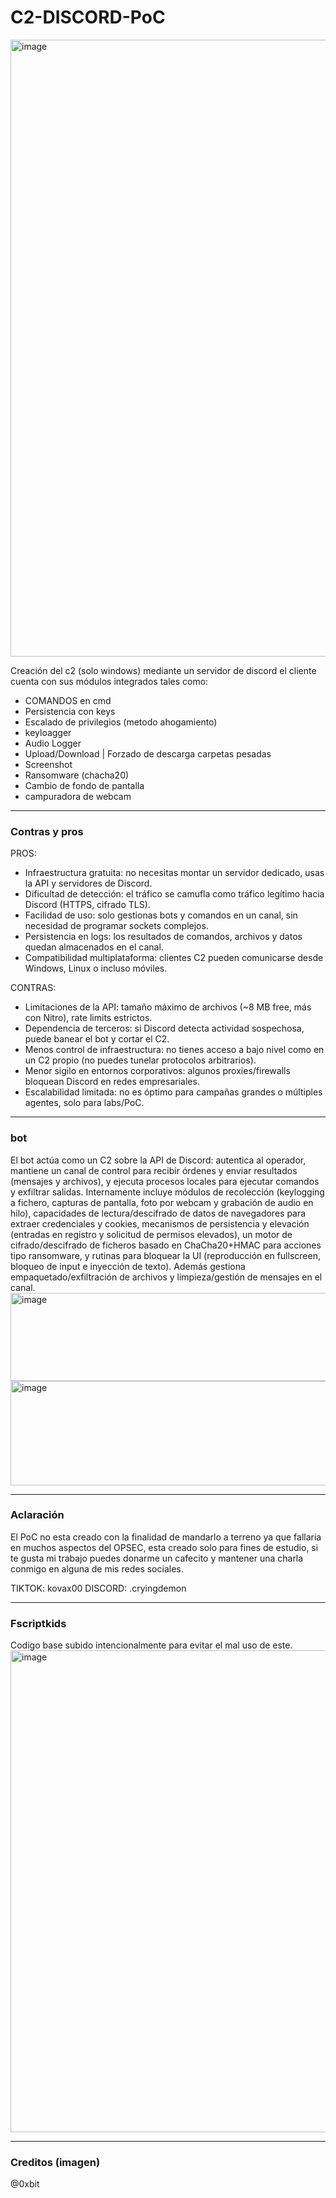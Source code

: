 # C2-DISCORD-PoC

<img width="1839" height="987" alt="image" src="https://github.com/user-attachments/assets/8ded959e-cbb7-4c97-96e4-cd63bd3ceb8a" />

Creación del c2 (solo windows) mediante un servidor de discord el cliente cuenta con sus módulos integrados tales como:

* COMANDOS en cmd
* Persistencia con keys
* Escalado de privilegios (metodo ahogamiento)
* keyloagger
* Audio Logger
* Upload/Download | Forzado de descarga carpetas pesadas
* Screenshot
* Ransomware (chacha20)
* Cambio de fondo de pantalla
* campuradora de webcam
---
### Contras y pros

PROS:
* Infraestructura gratuita: no necesitas montar un servidor dedicado, usas la API y servidores de Discord.
* Dificultad de detección: el tráfico se camufla como tráfico legítimo hacia Discord (HTTPS, cifrado TLS).
* Facilidad de uso: solo gestionas bots y comandos en un canal, sin necesidad de programar sockets complejos.
* Persistencia en logs: los resultados de comandos, archivos y datos quedan almacenados en el canal.
* Compatibilidad multiplataforma: clientes C2 pueden comunicarse desde Windows, Linux o incluso móviles.

CONTRAS:
* Limitaciones de la API: tamaño máximo de archivos (~8 MB free, más con Nitro), rate limits estrictos.
* Dependencia de terceros: si Discord detecta actividad sospechosa, puede banear el bot y cortar el C2.
* Menos control de infraestructura: no tienes acceso a bajo nivel como en un C2 propio (no puedes tunelar protocolos arbitrarios).
* Menor sigilo en entornos corporativos: algunos proxies/firewalls bloquean Discord en redes empresariales.
* Escalabilidad limitada: no es óptimo para campañas grandes o múltiples agentes, solo para labs/PoC.
---
### bot

El bot actúa como un C2 sobre la API de Discord: autentica al operador, mantiene un canal de control para recibir órdenes y enviar resultados (mensajes y archivos), y ejecuta procesos locales para ejecutar comandos y exfiltrar salidas. Internamente incluye módulos de recolección (keylogging a fichero, capturas de pantalla, foto por webcam y grabación de audio en hilo), capacidades de lectura/descifrado de datos de navegadores para extraer credenciales y cookies, mecanismos de persistencia y elevación (entradas en registro y solicitud de permisos elevados), un motor de cifrado/descifrado de ficheros basado en ChaCha20+HMAC para acciones tipo ransomware, y rutinas para bloquear la UI (reproducción en fullscreen, bloqueo de input e inyección de texto). Además gestiona empaquetado/exfiltración de archivos y limpieza/gestión de mensajes en el canal.
<img width="725" height="141" alt="image" src="https://github.com/user-attachments/assets/e8f23296-0174-49df-a354-4123cbbfd5ca" />
<img width="735" height="167" alt="image" src="https://github.com/user-attachments/assets/acd60398-09cd-4d52-a0f6-d181b7b06ee2" />

---
### Aclaración  

El PoC no esta creado con la finalidad de mandarlo a terreno ya que fallaria en muchos aspectos del OPSEC, esta creado solo para fines de estudio, si te gusta mi trabajo puedes donarme un cafecito y mantener una charla conmigo en alguna de mis redes sociales.

TIKTOK: kovax00 DISCORD: .cryingdemon


---
### Fscriptkids

Codigo base subido intencionalmente para evitar el mal uso de este.
<img width="1764" height="771" alt="image" src="https://github.com/user-attachments/assets/77b4a6bf-b170-4b73-ac2b-e17122684903" />

---
### Creditos (imagen)
@0xbit
